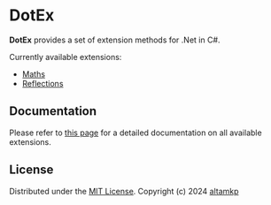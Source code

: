# DotEx

**DotEx** provides a set of extension methods for .Net in C#.

Currently available extensions:

- [Maths](https://altamkp.github.io/DotEx/api/DotEx.Maths.html)
- [Reflections](https://altamkp.github.io/DotEx/api/DotEx.Reflections.html)

## Documentation

Please refer to [this page](https://altamkp.github.io/DotEx) for a detailed documentation on all available extensions.

## License

Distributed under the [MIT License](LICENSE.md). Copyright (c) 2024 [altamkp](https://github.com/altamkp)
